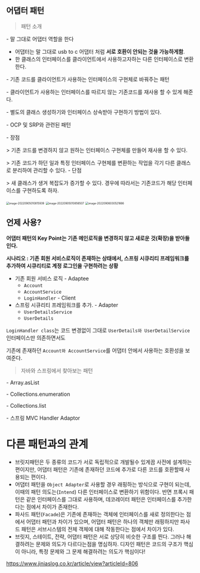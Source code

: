 ## 어댑터 패턴

> 패턴 소개

\- 말 그대로 어댑터 역할을 한다

- 어댑터는 말 그대로 usb to c 어댑터 처럼 **서로 호환이 안되는 것을 가능하게함**.
- 한 클래스의 인터페이스를 클라이언트에서 사용하고자하는 다른 인터페이스로 변환한다.

\- 기존 코드를 클라이언트가 사용하는 인터페이스의 구현체로 바꿔주는 패턴

\- 클라이언트가 사용하는 인터페이스를 따르지 않는 기존코드를 재사용 할 수 있게 해준다.

\- 별도의 클래스 생성하기와 인터페이스 상속받아 구현하기 방법이 있다.

\- OCP 및 SRP와 관련된 패턴

\- 장점

 \> 기존 코드를 변경하지 않고 원하는 인터페이스 구현체를 만들어 재사용 할 수 있다.

 \> 기존 코드가 하던 일과 특정 인터페이스 구현체를 변환하는 작업을 각기 다른 클래스로 분리하여 관리할 수 있다.
\- 단점

 \> 새 클래스가 생겨 복잡도가 증가할 수 있다. 경우에 따라서는 기존코드가 해당 인터페이스를 구현하도록 하자.

<img src="img/어댑터 패턴/image-20220905010815939.png" alt="image-20220905010815939" style="zoom:50%;" />

<img src="img/어댑터 패턴/image-20220905010856507.png" alt="image-20220905010856507" style="zoom:50%;" />

<img src="img/어댑터 패턴/image-20220906030521666.png" alt="image-20220906030521666" style="zoom:50%;" />









## 언제 사용?



**어댑터 패턴의 Key Point는 기존 메인로직을 변경하지 않고 새로운 것(확장)을 받아들인다.**



**시나리오 : 기존 회원 서비스로직이 존재하는 상태에서, 스프링 시큐리티 프레임워크를 추가하여 시큐리티로 계정 로그인을 구현하려는 상황**

- 기존 회원 서비스 로직 - Adaptee
  - `Account`
  - `AccountService`
  - `LoginHandler` - Client
- 스프링 시큐리티 프레임워크를 추가. - Adapter
  - `UserDetailsService`
  - `UserDetails`



`LoginHandler class`는 코드 변경없이 그대로 `UserDetails와 UserDetailService` 인터페이스만 의존하면서도

기존에 존재하던 `Account와 AccountService`를 어댑터 안에서 사용하는 호환성을 보여준다.













> 자바와 스프링에서 찾아보는 패턴

\- Array.asList

\- Collections.enumeration

\- Collections.list

\- 스프링 MVC Handler Adaptor







# 다른 패턴과의 관계

- 브릿지패턴은 두 종류의 코드가 서로 독립적으로 개발될수 있게끔 사전에 설계하는 편이지만, 어댑터 패턴은 기존에 존재하던 코드에 추가로 다른 코드를 호환할때 사용되는 편이다.
- 어댑터 패턴을 `Object Adapter`로 사용할 경우 래핑하는 방식으로 구현이 되는데, 이때의 패턴 의도는(`Intend`) 다른 인터페이스로 변환하기 위함이다. 반면 프록시 패턴은 같은 인터페이스를 그대로 사용하며, 데코레이터 패턴은 인터페이스를 추가한다는 점에서 차이가 존재한다.
- 파사드 패턴(`Facade`)은 기존에 존재하는 객체에 인터페이스를 새로 정의한다는 점에서 어댑터 패턴과 차이가 있으며, 어댑터 패턴은 하나의 객체만 래핑하지만 파사드 패턴은 서브시스템의 전체 객체에 대해 작동한다는 점에서 차이가 있다.
- 브릿지, 스테이트, 전략, 어댑터 패턴은 서로 상당히 비슷한 구조를 띈다. 그러나 해결하려는 문제와 의도가 다르다는점을 명심하자. 디자인 패턴은 코드의 구조가 핵심이 아니라, 특정 문제와 그 문제 해결하려는 의도가 핵심이다!





https://www.jiniaslog.co.kr/article/view?articleId=806